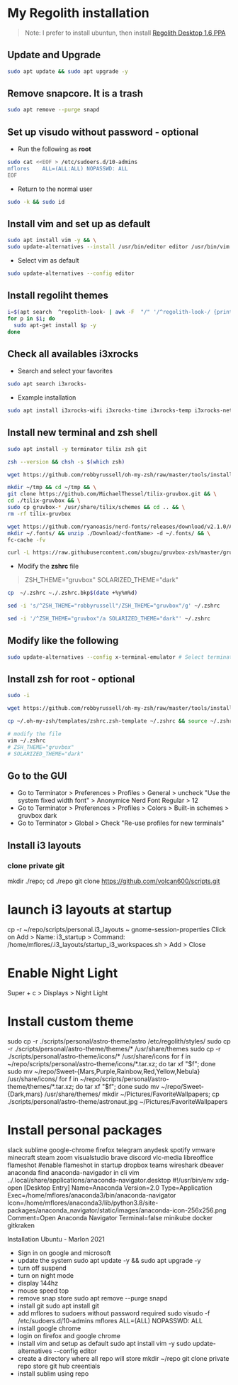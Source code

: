 # My Regolith installation

>Note: I prefer to install ubuntun, then install [Regolith Desktop 1.6 PPA](https://regolith-linux.org/download/)

## Update and Upgrade

```bash
sudo apt update && sudo apt upgrade -y
```

## Remove snapcore. It is a trash
```bash
sudo apt remove --purge snapd
```

## Set up visudo without password - optional
* Run the following as **root**

```bash
sudo cat <<EOF > /etc/sudoers.d/10-admins
mflores    ALL=(ALL:ALL) NOPASSWD: ALL
EOF
```
* Return to the normal user
```bash
sudo -k && sudo id
```

## Install vim and set up as default

```bash
sudo apt install vim -y && \
sudo update-alternatives --install /usr/bin/editor editor /usr/bin/vim 10
```
* Select vim as default
```bash
sudo update-alternatives --config editor 
```

## Install regoliht themes
```bash
i=$(apt search  ^regolith-look- | awk -F  "/" '/^regolith-look-/ {print $1}')
for p in $i; do
  sudo apt-get install $p -y
done
```

## Check all availables i3xrocks
* Search and select your favorites
```bash
sudo apt search i3xrocks-
```
* Example installation

```bash
sudo apt install i3xrocks-wifi i3xrocks-time i3xrocks-temp i3xrocks-net-traffic i3xrocks-microphone i3xrocks-memory i3xrocks-disk-capacity i3xrocks-cpu-usage i3xrocks-bluetooth
```

## Install new terminal and zsh shell
```bash
sudo apt install -y terminator tilix zsh git
```

```bash
zsh --version && chsh -s $(which zsh)
```

```bash
wget https://github.com/robbyrussell/oh-my-zsh/raw/master/tools/install.sh -O - | zsh
```

```bash
mkdir ~/tmp && cd ~/tmp && \
git clone https://github.com/MichaelThessel/tilix-gruvbox.git && \
cd ./tilix-gruvbox && \
sudo cp gruvbox-* /usr/share/tilix/schemes && cd .. && \
rm -rf tilix-gruvbox
```

```bash
wget https://github.com/ryanoasis/nerd-fonts/releases/download/v2.1.0/AnonymousPro.zip && \
mkdir ~/.fonts/ && unzip ./Download/<fontName> -d ~/.fonts/ && \
fc-cache -fv
```

```bash
curl -L https://raw.githubusercontent.com/sbugzu/gruvbox-zsh/master/gruvbox.zsh-theme > ~/.oh-my-zsh/custom/themes/gruvbox.zsh-theme
```

* Modify the **zshrc** file
> ZSH_THEME="gruvbox" 
> SOLARIZED_THEME="dark"

```bash
cp  ~/.zshrc ~./.zshrc.bkp$(date +%y%m%d)
```

```bash
sed -i 's/^ZSH_THEME="robbyrussell"/ZSH_THEME="gruvbox"/g' ~/.zshrc
```

```bash
sed -i '/^ZSH_THEME="gruvbox"/a SOLARIZED_THEME="dark"' ~/.zshrc
```
 
## Modify like the following
```bash
sudo update-alternatives --config x-terminal-emulator # Select terminator
```
## Install zsh for root - optional

```bash
sudo -i
```

```bash
wget https://github.com/robbyrussell/oh-my-zsh/raw/master/tools/install.sh -O - | zsh 
```

```bash
cp ~/.oh-my-zsh/templates/zshrc.zsh-template ~/.zshrc && source ~/.zshrc 
```

```bash
# modify the file
vim ~/.zshrc
# ZSH_THEME="gruvbox" 
# SOLARIZED_THEME="dark"
```
 
## Go to the GUI
* Go to Terminator > Preferences > Profiles > General > uncheck "Use the system fixed width font" > Anonymice Nerd Font Regular > 12
* Go to Terminator > Preferences > Profiles > Colors > Built-in schemes > gruvbox dark
* Go to Terminator > Global > Check "Re-use profiles for new terminals"

## Install i3 layouts

### clone private git
mkdir ./repo; cd ./repo
git clone https://github.com/volcan600/scripts.git

# launch i3 layouts at startup
cp -r ~/repo/scripts/personal.i3_layouts ~
gnome-session-properties
Click on Add > Name: i3_startup > Command: /home/mflores/.i3_layouts/startup_i3_workspaces.sh > Add > Close

# Enable Night Light
Super + c > Displays > Night Light

# Install custom theme
sudo cp -r ./scripts/personal/astro-theme/astro /etc/regolith/styles/
sudo cp -r ./scripts/personal/astro-theme/themes/* /usr/share/themes
sudo cp -r ./scripts/personal/astro-theme/icons/* /usr/share/icons
for f in ~/repo/scripts/personal/astro-theme/icons/*.tar.xz; do tar xf "$f"; done
sudo mv ~/repo/Sweet-{Mars,Purple,Rainbow,Red,Yellow,Nebula} /usr/share/icons/
for f in ~/repo/scripts/personal/astro-theme/themes/*.tar.xz; do tar xf "$f"; done
sudo mv ~/repo/Sweet-{Dark,mars} /usr/share/themes/
mkdir ~/Pictures/FavoriteWallpapers; cp ./scripts/personal/astro-theme/astronaut.jpg ~/Pictures/FavoriteWallpapers

# Install personal packages
slack
sublime
google-chrome
firefox
telegram
anydesk
spotify
vmware
minecraft
steam
zoom
visualstudio
brave
discord
vlc-media
libreoffice
flameshot #enable flameshot in startup
dropbox
teams
wireshark
dbeaver
anaconda
  find anaconda-navigador in cli
  vim ../.local/share/applications/anaconda-navigator.desktop
#!/usr/bin/env xdg-open
[Desktop Entry]
Name=Anaconda
Version=2.0
Type=Application
Exec=/home/mflores/anaconda3/bin/anaconda-navigator
Icon=/home/mflores/anaconda3/lib/python3.8/site-packages/anaconda_navigator/static/images/anaconda-icon-256x256.png
Comment=Open Anaconda Navigator
Terminal=false
minikube
docker
gitkraken

Installation Ubuntu - Marlon 2021
- Sign in on google and microsoft
- update the system
sudo apt update -y && sudo apt upgrade -y
- turn off suspend
- turn on night mode
- display 144hz
- mouse speed top
- remove snap store
sudo apt remove --purge snapd
- install git
sudo apt install git
- add mflores to sudoers without password required
sudo visudo -f /etc/sudoers.d/10-admins
mflores ALL=(ALL) NOPASSWD: ALL
- install google chrome
- login on firefox and google chrome
- install vim and setup as default
sudo apt install vim -y
sudo update-alternatives --config editor
- create a directory where all repo will store
mkdir ~/repo
git clone private repo
store git hub creentials
- install sublim using repo
